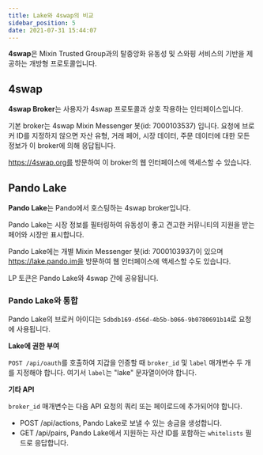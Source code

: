 ```yaml
---
title: Lake와 4swap의 비교
sidebar_position: 5
date: 2021-07-31 15:44:07
---
```


**4swap**은 Mixin Trusted Group과의 탈중앙화 유동성 및 스와핑 서비스의 기반을 제공하는 개방형 프로토콜입니다.

## 4swap

**4swap Broker**는 사용자가 4swap 프로토콜과 상호 작용하는 인터페이스입니다.

기본 broker는 4swap Mixin Messenger 봇(id: 7000103537) 입니다. 요청에 브로커 ID를 지정하지 않으면 자산 유형, 거래 페어, 시장 데이터, 주문 데이터에 대한 모든 정보가 이 broker에 의해 응답됩니다.

https://4swap.org를 방문하여 이 broker의 웹 인터페이스에 액세스할 수 있습니다.

## Pando Lake

**Pando Lake**는 Pando에서 호스팅하는 4swap broker입니다.

Pando Lake는 시장 정보를 필터링하여 유동성이 좋고 견고한 커뮤니티의 지원을 받는 페어와 시장만 표시합니다.

Pando Lake에는 개별 Mixin Messenger 봇(id: 7000103937)이 있으며 https://lake.pando.im을 방문하여 웹 인터페이스에 액세스할 수도 있습니다.

LP 토큰은 Pando Lake와 4swap 간에 공유됩니다.

### Pando Lake와 통합

Pando Lake의 브로커 아이디는 `5dbdb169-d56d-4b5b-b066-9b0780691b14`로 요청에 사용됩니다.

**Lake에 권한 부여**

`POST /api/oauth`를 호출하여 지갑을 인증할 때 `broker_id` 및 `label` 매개변수 두 개를 지정해야 합니다. 여기서 `label`는 "lake" 문자열이어야 합니다.

**기타 API**

`broker_id` 매개변수는 다음 API 요청의 쿼리 또는 페이로드에 추가되어야 합니다.

- POST /api/actions, Pando Lake로 보낼 수 있는 송금을 생성합니다.
- GET /api/pairs, Pando Lake에서 지원하는 자산 ID를 포함하는 `whitelists` 필드로 응답합니다.


